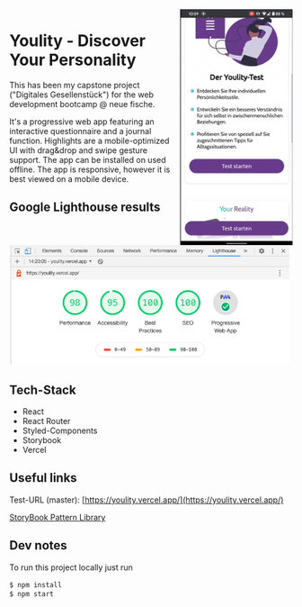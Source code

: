 <img align="right" src="./youlity_screencapture.gif" alt="" width="200px" style="margin-left:15px"/>

# Youlity - Discover Your Personality

This has been my capstone project ("Digitales Gesellenstück") for the web development bootcamp @ neue fische.

It's a progressive web app featuring an interactive questionnaire and a journal function. Highlights are a mobile-optimized UI with drag&drop and swipe gesture support. The app can be installed on used offline.
The app is responsive, however it is best viewed on a mobile device.

## Google Lighthouse results

<img src="./youlity_lighthouse_result.png" alt="Lighthouse results" width="500px"/>

## Tech-Stack

- React
- React Router
- Styled-Components
- Storybook
- Vercel

## Useful links

Test-URL (master): [https://youlity.vercel.app/](https://youlity.vercel.app/)

[StoryBook Pattern Library](https://master--5f6fbc1092d9510022f8d1f0.chromatic.com)

## Dev notes

To run this project locally just run

```
$ npm install
$ npm start
```
